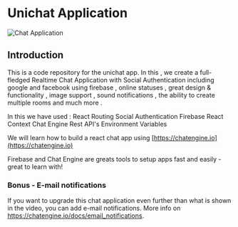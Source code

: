 # Unichat Application

![Chat Application](https://i.ibb.co/GJwyy9m/Bv9-Js3-QLOLY-HD.jpg)

## Introduction

This is a code repository for the unichat app. In this , we create a full-fledged Realtime Chat Application with Social Authentication including google and facebook using firebase , online statuses ,
great design & functionality , image support , sound notifications , the ability to create
multiple rooms and much more .

In this we have used :
    React Routing
    Social Authentication
    Firebase
    React Context
    Chat Engine
    Rest API's
    Environment Variables

We will learn how to build a react chat app using [https://chatengine.io](https://chatengine.io)

Firebase and Chat Engine are greats tools to setup apps fast and easily - great to learn with!

### Bonus - E-mail notifications

If you want to upgrade this chat application even further than what is shown in the video, you can add e-mail notifications. More info on https://chatengine.io/docs/email_notifications.
